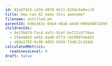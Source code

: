 ```yaml
---
id: 82a97424-cd3d-4970-8e11-029dc4a0ecc8
title: How can AI make this awesome?
filename: untitled.md
parentId: ed8e363c-0eb4-46ab-a4e8-90664887a59d
childrenIds:
  - 8e2fbb79-fac4-4a7c-91af-be722c6776ea
  - 254a9843-ad92-4ad6-bf73-cb2090feb4d3
  - e0da1792-9c08-4d55-b5b9-73d6c2c184dc
calculatedMetrics:
  readinessLevel: 0
draft: false
---
```


